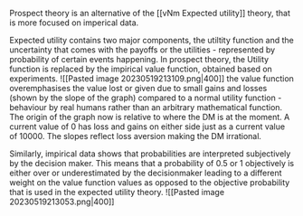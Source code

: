 Prospect theory is an alternative of the [[vNm Expected utility]] theory, that is more focused on imperical data. 

Expected utility contains two major components, the utiltity function and the uncertainty that comes with the payoffs or the utilities - represented by probability of certain events happening. In prospect theory, the Utility function is replaced by the impirical value function, obtained based on experiments. 
![[Pasted image 20230519213109.png|400]]
the value function overemphasises the value lost or given due to small gains and losses (shown by the slope of the graph) compared to a normal utility function - behaviour by real humans rather than an arbitrary mathematical function. The origin of the graph now is relative to where the DM is at the moment. A current value of 0 has loss and gains on either side just as a current value of 10000. The slopes reflect loss aversion making the DM irrational. 

Similarly, impirical data shows that probabilities are interpreted subjectively by the decision maker. This means that a probability of 0.5 or 1 objectively is either over or underestimated by the decisionmaker leading to a different weight on the value function values as opposed to the objective probability that is used in the expected utility theory. 
![[Pasted image 20230519213053.png|400]]